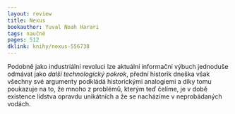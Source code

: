 ```yaml
---
layout: review
title: Nexus
bookauthor: Yuval Noah Harari
tags: naučné
pages: 512
dklink: knihy/nexus-556738
---
```


Podobně jako industriální revoluci lze aktuální informační výbuch jednoduše odmávat jako _další technologický pokrok_, přední historik dneška však všechny své argumenty podkládá historickými analogiemi a díky tomu poukazuje na to, že mnoho z problémů, kterým teď čelíme, je v době existence lidstva opravdu unikátních a že se nacházíme v neprobádaných vodách.